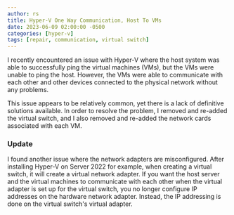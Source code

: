 ```yaml
---
author: rs
title: Hyper-V One Way Communication, Host To VMs
date: 2023-06-09 02:00:00 -0500 
categories: [hyper-v]
tags: [repair, communication, virtual switch]
---
```


I recently encountered an issue with Hyper-V where the host system was able to successfully ping the virtual machines (VMs), but the VMs were unable to ping the host. However, the VMs were able to communicate with each other and other devices connected to the physical network without any problems.

This issue appears to be relatively common, yet there is a lack of definitive solutions available. In order to resolve the problem, I removed and re-added the virtual switch, and I also removed and re-added the network cards associated with each VM. 


### Update 
I found another issue where the network adapters are misconfigured. After installing Hyper-V on Server 2022 for example, when creating a virtual switch, it will create a virtual network adapter. If you want the host server and the virtual machines to communicate with each other when the virtual adapter is set up for the virtual switch, you no longer configure IP addresses on the hardware network adapter. Instead, the IP addressing is done on the virtual switch's virtual adapter.


